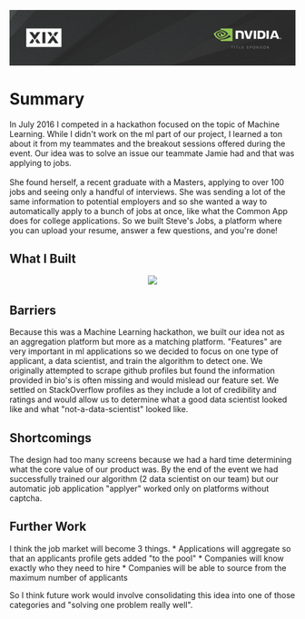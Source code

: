 <p align="center">
<img src="https://github.com/squigglydonut/portfolio/blob/master/NVIDIA-Machine-Learning-Hackathon/imgs/banner.png"></p>
<h1>Summary</h1>
<p>In July 2016 I competed in a hackathon focused on the topic of Machine Learning. While I didn't work on the ml part of our project, I learned a ton about it from my teammates and the breakout sessions offered during the event. Our idea was to solve an issue our teammate Jamie had and that was applying to jobs.<br></br>She found herself, a recent graduate with a Masters, applying to over 100 jobs and seeing only a handful of interviews. She was sending a lot of the same information to potential employers and so she wanted a way to automatically apply to a bunch of jobs at once, like what the Common App does for college applications. So we built Steve's Jobs, a platform where you can upload your resume, answer a few questions, and you're done!</p>

<h2>What I Built</h2>
<p align="center">
<img src="https://github.com/squigglydonut/portfolio/blob/master/NVIDIA-Machine-Learning-Hackathon/imgs/stevesjobs.gif"></p>
<p></p>

<h2>Barriers</h2>
<p>Because this was a Machine Learning hackathon, we built our idea not as an aggregation platform but more as a matching platform. "Features" are very important in ml applications so we decided to focus on one type of applicant, a data scientist, and train the algorithm to detect one. We originally attempted to scrape github profiles but found the information provided in bio's is often missing and would mislead our feature set. We settled on StackOverflow profiles as they include a lot of credibility and ratings and would allow us to determine what a good data scientist looked like and what "not-a-data-scientist" looked like.</p>

<h2>Shortcomings</h2>
The design had too many screens because we had a hard time determining what the core value of our product was. By the end of the event we had successfully trained our algorithm (2 data scientist on our team) but our automatic job application "applyer" worked only on platforms without captcha.

<h2>Further Work</h2>
I think the job market will become 3 things. 
* Applications will aggregate so that an applicants profile gets added "to the pool"
* Companies will know exactly who they need to hire
* Companies will be able to source from the maximum number of applicants

So I think future work would involve consolidating this idea into one of those categories and "solving one problem really well".

